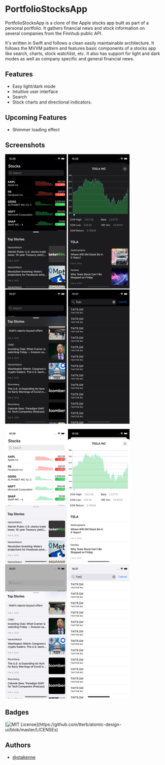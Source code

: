 # PortfolioStocksApp
PortfolioStocksApp is a clone of the Apple stocks app built as part of a personal portfolio. It gathers financial news and stock information on several companies from the Finnhub public API.

It's written in Swift and follows a clean easily maintainable architecture. It follows the MVVM pattern and features basic components of a stocks app like search, charts, stock watchlist, etc. It also has support for light and dark modes as well as company specific and general financial news.

## Features
- Easy light/dark mode
- Intuitive user interface
- Search
- Stock charts and directional indicators.

## Upcoming Features
- Shimmer loading effect

## Screenshots
<img src="https://github.com/Otakenne/PortfolioStocksApp/blob/main/Simulator%20Screen%20Shot%20-%20iPhone%2013%20mini%20-%202022-02-04%20at%2022.26.07.png" width="200">            <img src="https://github.com/Otakenne/PortfolioStocksApp/blob/main/Simulator%20Screen%20Shot%20-%20iPhone%2013%20mini%20-%202022-02-04%20at%2022.26.42.png" width="200">            <img src="https://github.com/Otakenne/PortfolioStocksApp/blob/main/Simulator%20Screen%20Shot%20-%20iPhone%2013%20mini%20-%202022-02-04%20at%2022.27.01.png" width="200">            <img src="https://github.com/Otakenne/PortfolioStocksApp/blob/main/Simulator%20Screen%20Shot%20-%20iPhone%2013%20mini%20-%202022-02-04%20at%2022.27.29.png" width="200">

<img src="https://github.com/Otakenne/PortfolioStocksApp/blob/main/Simulator%20Screen%20Shot%20-%20iPhone%2013%20mini%20-%202022-02-04%20at%2022.26.18.png" width="200">            <img src="https://github.com/Otakenne/PortfolioStocksApp/blob/main/Simulator%20Screen%20Shot%20-%20iPhone%2013%20mini%20-%202022-02-04%20at%2022.26.34.png" width="200">            <img src="https://github.com/Otakenne/PortfolioStocksApp/blob/main/Simulator%20Screen%20Shot%20-%20iPhone%2013%20mini%20-%202022-02-04%20at%2022.27.04.png" width="200">            <img src="https://github.com/Otakenne/PortfolioStocksApp/blob/main/Simulator%20Screen%20Shot%20-%20iPhone%2013%20mini%20-%202022-02-04%20at%2022.27.25.png" width="200">

## Badges

[![MIT License](https://img.shields.io/apm/l/atomic-design-ui.svg?)](https://github.com/tterb/atomic-design-ui/blob/master/LICENSEs)

## Authors

- [@otakenne](https://www.github.com/otakenne)

